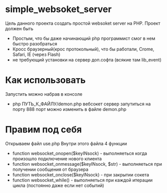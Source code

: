 simple_websoket_server
======================

Цель данного проекта создать простой websoket server на PHP.
Проект должен быть
+ Простым, что бы даже начинающий php программист смог в нем быстро разобраться
+ Кросс браузерный(крос протокольный), что бы работали, Crome, Safari, IE (через Flash)
+ не требующий установки на сервер доп.софта (всякие там lib_event)


Как использовать
======================
Запустить можно набрав в консоле 
+ php ПУТЬ_К_ФАЙЛУ/demon.php
вебсокет сервер запутиться на порту 888 
порт можно изменить в файле demon.php


Правим под себя
======================
Открываем файл use.php
Внутри этого файла 4 функции
+ function websocket_onopen($keyINsock) - выполняеться когда произошло подключение нового клиента
+ function websocket_onmessage($keyINsock, $str) - выполняеться при получении сообщения от браузера
+ function websocket_onclose($keyINsock) - при закрытии сокета
+ function websocket_while() - выполняеться при каждой итерации цикла (постоянно даже если нет событий)

